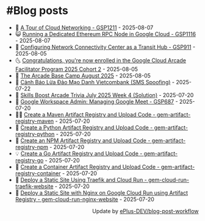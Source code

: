 # #Blog posts
<!-- BLOG-POST-LIST:START -->
- 🧰 [A Tour of Cloud Networking - GSP1211](https://eplus.dev/a-tour-of-cloud-networking-gsp1211) - 2025-08-07
- 😺 [Running a Dedicated Ethereum RPC Node in Google Cloud - GSP1116](https://eplus.dev/running-a-dedicated-ethereum-rpc-node-in-google-cloud-gsp1116) - 2025-08-07
- 🗽 [Configuring Network Connectivity Center as a Transit Hub - GSP911](https://eplus.dev/configuring-network-connectivity-center-as-a-transit-hub-gsp911) - 2025-08-05
- 🌜 [Congratulations, you&#39;re now enrolled in the Google Cloud Arcade Facilitator Program 2025 Cohort 2](https://eplus.dev/congratulations-youre-now-enrolled-in-the-google-cloud-arcade-facilitator-program-2025-cohort-2) - 2025-08-05
- 📝 [The Arcade Base Camp August 2025](https://eplus.dev/the-arcade-base-camp-august-2025) - 2025-08-05
- 🚀 [Cảnh Báo Lừa Đảo Mạo Danh Vietcombank &lpar;SMS Spoofing&rpar;](https://eplus.dev/canh-bao-lua-dao-mao-danh-vietcombank-sms-spoofing) - 2025-07-22
- 💼 [Skills Boost Arcade Trivia July 2025 Week 4 &lpar;Solution&rpar;](https://eplus.dev/skills-boost-arcade-trivia-july-2025-week-4-solution) - 2025-07-20
- 🦣 [Google Workspace Admin: Managing Google Meet - GSP687](https://eplus.dev/google-workspace-admin-managing-google-meet-gsp687) - 2025-07-20
- 👨‍🏫 [Create a Maven Artifact Registry and Upload Code - gem-artifact-registry-maven](https://eplus.dev/create-a-maven-artifact-registry-and-upload-code-gem-artifact-registry-maven) - 2025-07-20
- 🔭 [Create a Python Artifact Registry and Upload Code - gem-artifact-registry-python](https://eplus.dev/create-a-python-artifact-registry-and-upload-code-gem-artifact-registry-python) - 2025-07-20
- 🤡 [Create an NPM Artifact Registry and Upload Code - gem-artifact-registry-npm](https://eplus.dev/create-an-npm-artifact-registry-and-upload-code-gem-artifact-registry-npm) - 2025-07-20
- 💡 [Create a Go Artifact Registry and Upload Code - gem-artifact-registry-go](https://eplus.dev/create-a-go-artifact-registry-and-upload-code-gem-artifact-registry-go) - 2025-07-20
- 🦣 [Create a Container Artifact Registry and Upload Code - gem-artifact-registry-container](https://eplus.dev/create-a-container-artifact-registry-and-upload-code-gem-artifact-registry-container) - 2025-07-20
- 💪 [Deploy a Static Site Using Traefik and Cloud Run - gem-cloud-run-traefik-website](https://eplus.dev/deploy-a-static-site-using-traefik-and-cloud-run-gem-cloud-run-traefik-website) - 2025-07-20
- 🤡 [Deploy a Static Site with Nginx on Google Cloud Run using Artifact Registry - gem-cloud-run-nginx-website](https://eplus.dev/deploy-a-static-site-with-nginx-on-google-cloud-run-using-artifact-registry-gem-cloud-run-nginx-website) - 2025-07-20<!-- BLOG-POST-LIST:END -->
<div align="right">
  Update by <a target="_blank"
    href="https://github.com/ePlus-DEV/blog-post-workflow">ePlus-DEV/blog-post-workflow</a>
</div>
